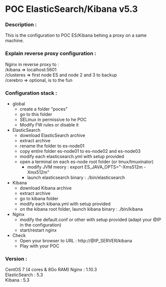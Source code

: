 # POC ElasticSearch/Kibana v5.3

### Description :
This is the configuration to POC ES/Kibana behing a proxy on a same machine.

### Explain reverse proxy configuration :
Nginx in reverse proxy to :  
  /kibana     => localhost:5601  
  /clusteres  => first node ES and node 2 and 3 to backup  
  /cerebro    => optional, is to the fun  

### Configuration stack :
  
  - global
    - create a folder "poces"
    - go to this folder
    - SELinux in permissive to he POC
    - Modify FW rules or disable it
  - ElasticSearch
    - download ElasticSearch archive
    - extract archive
    - rename the folder to es-node01
    - copy entire folder es-node01 to es-node02 and es-node03
    - modify each elasticsearch.yml with setup provided
    - open a terminal on each es-node root folder (or tmux/tmuxinator)
      - modify JVM meory : export ES_JAVA_OPTS="-Xms512m -Xmx512m"
      - launch elasticsearch binary : ./bin/elasticsearch
  - Kibana
    - download Kibana archive
    - extract archive
    - go to kibana folder
    - modify each kibana.yml with setup provided
    - on the kibana root folder, launch kibana binary : ./bin/kibana
  - Nginx
    - modify the default.conf or other with setup provided (adapt your @IP in the configuration)
    - start/restart nginx 
  - Check
    - Open your browser to URL : http://@IP_SERVER/kibana
    - Play with your POC
   


### Version :
CentOS 7 (4 cores & 8Go RAM)
Nginx : 1.10.3  
ElasticSearch : 5.3  
Kibana : 5.3  















